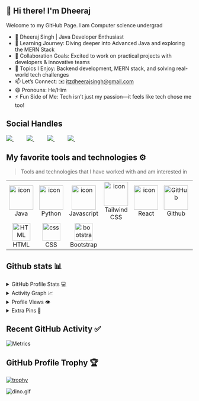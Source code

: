 ## 👋  Hi there!  I'm  Dheeraj 

<h> Welcome to my GitHub Page. I am Computer science undergrad
 - 🚀 Dheeraj Singh | Java Developer Enthusiast 
 - 🌱 Learning Journey: Diving deeper into Advanced Java and exploring the MERN Stack 
 -  👯 Collaboration Goals: Excited to work on practical projects with developers & innovative teams 
 - 💬 Topics I Enjoy: Backend development, MERN stack, and solving real-world tech challenges 
 - 📫 Let’s Connect: ✉️ itzdheerajsingh@gmail.com 
 - 😄 Pronouns: He/Him 
 - ⚡ Fun Side of Me: Tech isn’t just my passion—it feels like tech chose me too! 
</h>

## Social Handles
<div align="justify">

<a href="https://www.instagram.com/_.mrdheeraj/">
<img src="https://img.shields.io/badge/Instagram-%23E4405F.svg?style=for-the-badge&logo=Instagram&logoColor=white">
</a>
 &nbsp;&nbsp;&nbsp;&nbsp;&nbsp;&nbsp;&nbsp;&nbsp;
<a href="https://www.youtube.com/@spark_bold">
<img src="https://img.shields.io/badge/YouTube-FF0000?style=for-the-badge&logo=youtube&logoColor=white">
</a>
&nbsp;&nbsp;&nbsp;&nbsp;&nbsp;&nbsp;&nbsp;&nbsp;
<a href="https://www.linkedin.com/in/itzdheerajsingh/">
<img src="https://img.shields.io/badge/Linkedin-%231DA1F2.svg?style=for-the-badge&logo=Linkedin&logoColor=white">
</a>
&nbsp;&nbsp;&nbsp;&nbsp;&nbsp;&nbsp;&nbsp;&nbsp;
<a href="https://t.me/itsmrdheeraj/">
<img src="https://img.shields.io/badge/telegram-2CA5E0?style=for-the-badge&logo=telegram&logoColor=white">
</a>
&nbsp;&nbsp;&nbsp;&nbsp;&nbsp;&nbsp;&nbsp;&nbsp;

</div>
<p></p>

## My favorite tools and technologies ⚙️

> Tools and technologies that I have worked with and am interested in

<table>
  <tr>
    <td align="center" width="96">
        <img src="https://techstack-generator.vercel.app/java-icon.svg" alt="icon" width="65" height="65" />
      <br>Java
    </td>
    <td align="center" width="96">
      <a href="#macropower-tech">
        <img src="https://techstack-generator.vercel.app/python-icon.svg" alt="icon" width="65" height="65" />
      </a>
      <br>Python
    </td>
       <td align="center" width="96">
        <img src="https://techstack-generator.vercel.app/js-icon.svg" alt="icon" width="65" height="65" />
      <br>Javascript
    </td>
   <td align="center" width="96">
        <img src="https://techstack-generator.vercel.app/ts-icon.svg" alt="icon" width="65" height="65" />
      <br>Tailwind CSS
     </td>
    <td align="center" width="96">
        <img src="https://techstack-generator.vercel.app/react-icon.svg" alt="icon" width="65" height="65" />
      <br>React
    </td>
    </td>
       <td align="center" width="96">
        <img src="https://techstack-generator.vercel.app/github-icon.svg" width="65" height="65" alt="GitHub" />
      <br>Github
    </td>
          <td align="center" width="96">
        <img src="https://techstack-generator.vercel.app/restapi-icon.svg" width="65" height="65" alt="Rest API" />
      <br>Rest API
    </td>
          <td align="center" width="96">
        <img src="https://techstack-generator.vercel.app/docker-icon.svg" width="65" height="65" alt="Rest API" />
      <br>Docker
    </td>
       <td align="center" width="96">
        <img src="https://skillicons.dev/icons?i=git" width="48" height="48" alt="Git" />
      <br>Git
     
 </td>
    </tr>
  <tr>
    <td align="center"  width="96">
        <img src="https://skillicons.dev/icons?i=html" width="48" height="48" alt="HTML" />
      <br>HTML
    </td>
    <td align="center" width="96">
        <img src="https://skillicons.dev/icons?i=css" width="48" height="48" alt="css" />
      <br>CSS
    </td>
    <td align="center"  width="96">
        <img src="https://skillicons.dev/icons?i=bootstrap" width="48" height="48" alt="bootstrap" />
      <br>Bootstrap
    </td>
  
  </tr>
 <tr>
 </tr>
</table>

## Github stats 📊

<details>
  <summary>GitHub Profile Stats 💻</summary>
  <br/>
    <a href="https://github.com/anuraghazra/github-readme-stats"><img alt="mrdheeraj1's Github Stats" src="https://github-readme-stats.vercel.app/api/?username=mrdheeraj1&show_icons=true&count_private=true&theme=default&hide_border=true&bg_color=fff&title_color=00E676&icon_color=00E676" height="192px"/></a>
  <a href="https://github.com/anuraghazra/github-readme-stats"><img alt="mrdheeraj1's Top Languages" src="https://github-readme-stats.vercel.app/api/top-langs/?username=mrdheeraj1&langs_count=8&layout=compact&theme=default&hide_border=true&bg_color=fff&title_color=000&icon_color=000&hide=Jupyter%20Notebook" height="192px"/></a>
  <br/>
</details>

<details>
  <summary>Activity Graph 📈</summary>
  <br/>

[![Ashutosh's github activity graph](https://github-readme-activity-graph.vercel.app/graph?username=mrdheeraj1&bg_color=ffffff&color=000000&line=04e61b&point=403d3d&area=true&hide_border=true)](https://github.com/ashutosh00710/github-readme-activity-graph)

</details>



<details>
  <summary>Profile Views 👁️</summary>
  <br/>
  <img src="https://komarev.com/ghpvc/?username=mrdheeraj1&label=PROFILE+VIEWS&style=for-the-badge&color=brightgreen">

</details>



<details>
  <summary>Extra Pins 📌</summary>
  <br/>
  <a href="https://github.com/mrdheeraj1/Lorem-Farsi">
  <img align="center" src="https://github-readme-stats.vercel.app/api/pin/?username=mrdheeraj1&repo=Lorem-Farsi&theme=default" />
</a>
  <br/>
  <br/>
 
   <a href="https://github.com/mrdheeraj1/Happier">
  <img align="center" src="https://github-readme-stats.vercel.app/api/pin/?username=mrdheeraj1&repo=Happier&theme=default" />
</a>
  <br/>
  <br/>
 
   <a href="https://github.com/mrdheeraj1/telegram-bot-template">
  <img align="center" src="https://github-readme-stats.vercel.app/api/pin/?username=rmrdheeraj1&repo=telegram-bot-template&theme=default" />
 </a>


   <br/>
  <br/>
 
   <a href="https://github.com/mrdheeraj1/personal-site">
  <img align="center" src="https://github-readme-stats.vercel.app/api/pin/?username=rzashakeri&repo=personal-site&theme=default" />
 </a>
 
</details>

## Recent GitHub Activity ✅

![Metrics](https://metrics.lecoq.io/mrdheeraj1?template=classic&base.header=0&base.activity=0&base.community=0&base.repositories=0&base.metadata=0&activity=1&base=header%2C%20activity%2C%20community%2C%20repositories%2C%20metadata&base.indepth=false&base.hireable=false&base.skip=false&activity=false&activity.limit=5&activity.load=300&activity.days=14&activity.visibility=all&activity.timestamps=true&activity.filter=all&config.timezone=Asia%2FTehran)

## GitHub Profile Trophy 🏆

[![trophy](https://github-profile-trophy.vercel.app/?username=mrdheeraj1&row=1&margin-w=40)](https://github.com/ryo-ma/github-profile-trophy)

<img data-target="animated-image.replacedImage" alt="dino.gif" class="AnimatedImagePlayer-animatedImage" src="https://github.com/saadeghi/saadeghi/raw/master/dino.gif" style="display: block; opacity: 1;">
